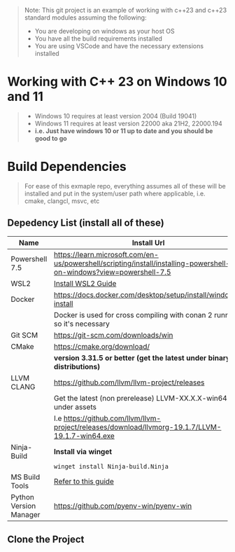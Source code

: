 > Note: This git project is an example of working with c++23 and c++23 standard modules assuming the following:
> * You are developing on windows as your host OS
> * You have all the build requirements installed
> * You are using VSCode and have the necessary extensions installed

# Working with C++ 23 on Windows 10 and 11
> * Windows 10 requires at least version 2004 (Build 19041)
> * Windows 11 requires at least version 22000 aka 21H2, 22000.194
> * **i.e. Just have windows 10 or 11 up to date and you should be good to go**

# Build Dependencies

> For ease of this exmaple repo, everything assumes all of these will be installed and put in the system/user path where applicable, i.e. cmake, clangcl, msvc, etc

## Depedency List (install all of these)

| Name | Install Url |
|------|-------------|
| Powershell 7.5 | https://learn.microsoft.com/en-us/powershell/scripting/install/installing-powershell-on-windows?view=powershell-7.5 |
| WSL2 | [Install WSL2 Guide](./_docs/WSL2_Install_Guide.md) |
| Docker | https://docs.docker.com/desktop/setup/install/windows-install |
|| Docker is used for cross compiling with conan 2 runners, so it's necessary |
| Git SCM | https://git-scm.com/downloads/win |
| CMake | https://cmake.org/download/ |
|| **version 3.31.5 or better (get the latest under binary distributions)** |
| LLVM CLANG | https://github.com/llvm/llvm-project/releases |
|| Get the latest (non prerelease) LLVM-XX.X.X-win64.exe under assets |
|| I.e https://github.com/llvm/llvm-project/releases/download/llvmorg-19.1.7/LLVM-19.1.7-win64.exe |
| Ninja-Build | **Install via winget** | 
|| ```winget install Ninja-build.Ninja```|
| MS Build Tools | [Refer to this guide](./_docs/MSBuildTools_Install_Guide.md)
| Python Version Manager | https://github.com/pyenv-win/pyenv-win |


## Clone the Project
